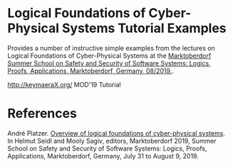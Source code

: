﻿Logical Foundations of Cyber-Physical Systems Tutorial Examples
===============================================================

Provides a number of instructive simple examples from the lectures on Logical Foundations of Cyber-Physical Systems at the
[Marktoberdorf Summer School on Safety and Security of Software Systems: Logics, Proofs, Applications, Marktoberdorf, Germany, 08/2019.](https://asimod.in.tum.de/).

  http://keymaeraX.org/
  MOD'19 Tutorial

# References

André Platzer. 
[Overview of logical foundations of cyber-physical systems](https://arxiv.org/abs/1910.11232). 
In Helmut Seidl and Mooly Sagiv, editors, Marktoberdorf 2019, Summer School on Safety and Security of Software Systems: Logics, Proofs, Applications, Marktoberdorf, Germany, July 31 to August 9, 2019.